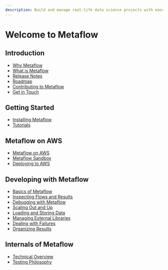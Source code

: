 ```yaml
---
description: Build and manage real-life data science projects with ease.
---
```


# Welcome to Metaflow

## Introduction

* [Why Metaflow](introduction/why-metaflow.md)
* [What is Metaflow](introduction/what-is-metaflow.md)
* [Release Notes](introduction/release-notes.md)
* [Roadmap](introduction/roadmap.md)
* [Contributing to Metaflow](introduction/contributing-to-metaflow.md)
* [Get in Touch](introduction/getting-in-touch.md)

## Getting Started

* [Installing Metaflow](getting-started/install.md)
* [Tutorials](getting-started/tutorials-r/)

## Metaflow on AWS

* [Metaflow on AWS](metaflow-on-aws/metaflow-on-aws.md)
* [Metaflow Sandbox](metaflow-on-aws/metaflow-sandbox.md)
* [Deploying to AWS]()

## Developing with Metaflow

* [Basics of Metaflow]()
* [Inspecting Flows and Results]()
* [Debugging with Metaflow]()
* [Scaling Out and Up]()
* [Loading and Storing Data]()
* [Managing External Libraries]()
* [Dealing with Failures]()
* [Organizing Results]()

## Internals of Metaflow

* [Technical Overview](internals-of-metaflow/technical-overview.md)
* [Testing Philosophy](internals-of-metaflow/testing-philosophy.md)

